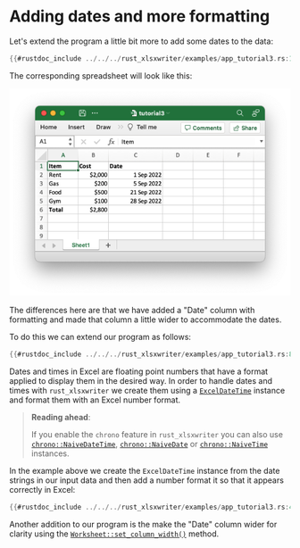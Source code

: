 # Adding dates and more formatting

Let's extend the program a little bit more to add some dates to the data:

```rust
{{#rustdoc_include ../../../rust_xlsxwriter/examples/app_tutorial3.rs:13:18}}
```

The corresponding spreadsheet will look like this:

![Image of tutorial 3](../images/tutorial3.png)

The differences here are that we have added a "Date" column with formatting and
made that column a little wider to accommodate the dates.

To do this we can extend our program as follows:

```rust
{{#rustdoc_include ../../../rust_xlsxwriter/examples/app_tutorial3.rs:8:}}
```

Dates and times in Excel are floating point numbers that have a format applied
to display them in the desired way. In order to handle dates and times with
`rust_xlsxwriter` we create them using a [`ExcelDateTime`] instance and format
them with an Excel number format.

> **Reading ahead**:
>
> If you enable the `chrono` feature in `rust_xlsxwriter`  you can also use
  [`chrono::NaiveDateTime`], [`chrono::NaiveDate`] or [`chrono::NaiveTime`]
  instances.


[`ExcelDateTime`]: https://docs.rs/rust_xlsxwriter/latest/rust_xlsxwriter/struct.ExcelDateTime.html
[`chrono::NaiveDate`]: https://docs.rs/chrono/latest/chrono/naive/struct.NaiveDate.html
[`chrono::NaiveTime`]: https://docs.rs/chrono/latest/chrono/naive/struct.NaiveTime.html
[`chrono::NaiveDateTime`]: https://docs.rs/chrono/latest/chrono/naive/struct.NaiveDateTime.html

In the example above we create the `ExcelDateTime` instance from the date
strings in our input data and then add a number format it so that it appears
correctly in Excel:

```rust
{{#rustdoc_include ../../../rust_xlsxwriter/examples/app_tutorial3.rs:48:49}}
```

Another addition to our program is the make the "Date" column wider for clarity
using the [`Worksheet::set_column_width()`] method.

[`Worksheet::set_column_width()`]: https://docs.rs/rust_xlsxwriter/latest/rust_xlsxwriter/worksheet/struct.Worksheet.html#method.set_column_width

